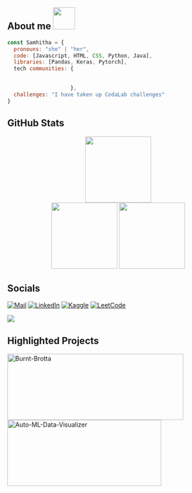 <h2> About me <img src="https://media.giphy.com/media/mGcNjsfWAjY5AEZNw6/giphy.gif" width="50"></h2>

```javascript
const Samhitha = {
  pronouns: "she" | "her",
  code: [Javascript, HTML, CSS, Python, Java],
  libraries: [Pandas, Keras, Pytorch],
  tech communities: {
                    

                    },
  challenges: "I have taken up CodaLab challenges"
}
```
## GitHub Stats 
<div align="center">
  <img src="https://github-readme-streak-stats.herokuapp.com/?user=samhitha-07&" height="150">
</div>
<div align="center">
  <img src="https://github-readme-stats.vercel.app/api?username=samhitha-07&show_icons=true&locale=en" height="150">
  <img src="https://github-readme-stats.vercel.app/api/top-langs?username=samhitha-07&show_icons=true&locale=en&layout=compact" height="150">
</div>

## Socials 
[![Mail](https://img.shields.io/badge/Gmail-D14836?style=for-the-badge&logo=gmail&logoColor=white)](mailto:samhithas474@gmail.com)
[![LinkedIn](https://img.shields.io/badge/LinkedIn-0077B5?style=for-the-badge&logo=linkedin&logoColor=white)](www.linkedin.com/in/samhitha-s07) 
[![Kaggle](https://img.shields.io/badge/Kaggle-035a7d?style=for-the-badge&logo=kaggle&logoColor=white)](https://kaggle.com/samhithas04)
[![LeetCode](https://img.shields.io/badge/LeetCode-000000?style=for-the-badge&logo=LeetCode&logoColor=#d16c06)](https://www.leetcode.com/samhithas04)

[![](https://visitcount.itsvg.in/api?id=samhitha-07&icon=0&color=0)](https://visitcount.itsvg.in)

## Highlighted Projects

<a href="https://github.com/samhitha-07/Burnt-Brotta">
  <img align="center" src="https://github-readme-stats.vercel.app/api/pin/?username=samhitha-07&repo=Burnt-Brotta&show_icons=true&line_height=27&title_color=6aa6f8&text_color=8a919a&icon_color=6aa6f8&bg_color=22272e" alt="Burnt-Brotta" height="150" width = "400">
</a>

<a href="https://github.com/samhitha-07/Auto-ML-Data-Visualizer">
  <img align="center" src="https://github-readme-stats.vercel.app/api/pin/?username=samhitha-07&repo=Auto-ML-Data-Visualizer&show_icons=true&line_height=27&title_color=6aa6f8&text_color=8a919a&icon_color=6aa6f8&bg_color=22272e" alt="Auto-ML-Data-Visualizer" height="150" width="350">
</a>
